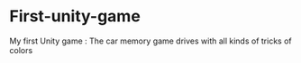 # First-unity-game
My first Unity game :
The car memory game drives with all kinds of tricks of colors
